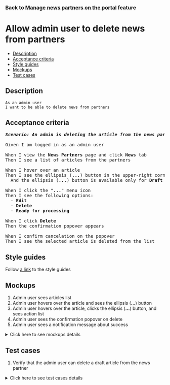 ### Back to [Manage news partners on the portal](../../README.md) feature

# Allow admin user to delete news from partners

- [Description](#description)
- [Acceptance criteria](#acceptance-criteria)
- [Style guides](#style-guides)
- [Mockups](#mockups)
- [Test cases](#test-cases)

## Description

    As an admin user
    I want to be able to delete news from partners

## Acceptance criteria

<pre>
<b><i>Scenario: An admin is deleting the article from the news partners</i></b>

Given I am logged in as an admin user

When I view the <b>News Partners</b> page and click <b>News</b> tab
Then I see a list of articles from the partners

When I hover over an article
Then I see the ellipsis (<b>...</b>) button in the upper-right corner
  And the ellipsis (<b>...</b>) button is available only for <b>Draft</b> articles

When I click the "<b>...</b>" menu icon
Then I see the following options:
  - <b>Edit</b>
  - <b>Delete</b>
  - <b>Ready for processing</b>

When I click <b>Delete</b>
Then the confirmation popover appears

When I confirm cancelation on the popover
Then I see the selected article is deleted from the list
</pre>

## Style guides

Follow [a link](https://www.figma.com/proto/0zkkf5WC77OSpvyD6YXpFE/Style-guides?page-id=0%3A1&node-id=19%3A5368&viewport=266%2C48%2C0.54&scaling=min-zoom&starting-point-node-id=19%3A5368) to the style guides

## Mockups

1. Admin user sees articles list
2. Admin user hovers over the article and sees the ellipsis (<b>...</b>) button
3. Admin user hovers over the article, clicks the ellipsis (<b>...</b>) button, and sees action list
4. Admin user sees the confirmation popover on delete
5. Admin user sees a notification message about success

<details>
  <summary>Click here to see mockups details</summary>

**1. Admin user sees articles list:**

![Admin user sees articles list](/sports_hub_portal/desktop_application_features/manage_news_partners/images/admin_side_partner_articles_list.png)

**2. Admin user hovers over the article and sees the ellipsis (...) button:**

![Admin user hovers over the article and sees the ellipsis (...) button](/sports_hub_portal/desktop_application_features/manage_news_partners/images/admin_hovers_over_article.png)

**3. Admin user hovers over the article, clicks the ellipsis (...) button, and sees action list:**

![Admin user hovers over the article, clicks the ellipsis (...) button, and sees action list](/sports_hub_portal/desktop_application_features/manage_news_partners/images/admin_clicks_ellipsis_button.png)

**4. Admin user sees the confirmation popover on delete:**

![Admin user sees the confirmation popover on delete](/sports_hub_portal/desktop_application_features/manage_news_partners/images/partner_news_edit_tab_delete_confirmation.png)

**5. Admin user sees a notification message about success:**

![Admin user sees a notification message about success](/sports_hub_portal/desktop_application_features/manage_news_partners/images/partner_news_success_delete.png)
</details>

## Test cases

1. Verify that the admin user can delete a draft article from the news partner

<details>
  <summary>Click here to see test cases details</summary>

### **#1. Verify that the admin user can delete a draft article from the news partner**

|Preconditions|Steps|Expected result
--------------|-----|----------
|- Logged in with admin account</br>- There is some partner added|1) Go to the <b>News Partners</b> list page</br>2) Click <b>News</b> tab</br>3) Have some draft articles</br>4) Hover over the draft article</br>5) Click the ellipsis (<b>...</b>) menu button and select <b>Delete</b> option</br>6) Confirm deletion on the confirmation popover|5) The confirmation popover</br>6) The confirmation popover dissapers and a success notification appears|
</details>
